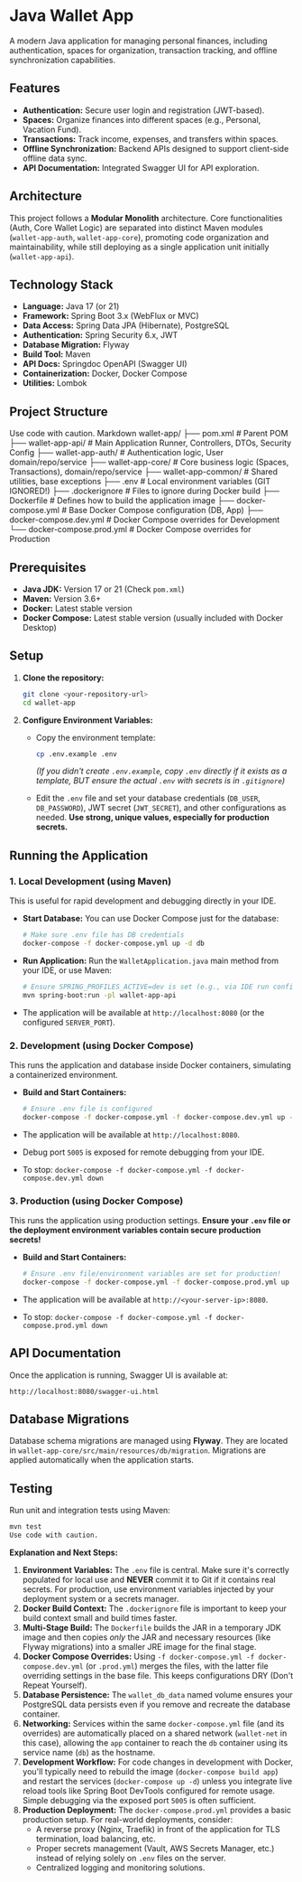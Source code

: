# Java Wallet App

A modern Java application for managing personal finances, including authentication, spaces for organization, transaction tracking, and offline synchronization capabilities.

## Features

* **Authentication:** Secure user login and registration (JWT-based).
* **Spaces:** Organize finances into different spaces (e.g., Personal, Vacation Fund).
* **Transactions:** Track income, expenses, and transfers within spaces.
* **Offline Synchronization:** Backend APIs designed to support client-side offline data sync.
* **API Documentation:** Integrated Swagger UI for API exploration.

## Architecture

This project follows a **Modular Monolith** architecture. Core functionalities (Auth, Core Wallet Logic) are separated into distinct Maven modules (`wallet-app-auth`, `wallet-app-core`), promoting code organization and maintainability, while still deploying as a single application unit initially (`wallet-app-api`).

## Technology Stack

* **Language:** Java 17 (or 21)
* **Framework:** Spring Boot 3.x (WebFlux or MVC)
* **Data Access:** Spring Data JPA (Hibernate), PostgreSQL
* **Authentication:** Spring Security 6.x, JWT
* **Database Migration:** Flyway
* **Build Tool:** Maven
* **API Docs:** Springdoc OpenAPI (Swagger UI)
* **Containerization:** Docker, Docker Compose
* **Utilities:** Lombok

## Project Structure

Use code with caution.
Markdown
wallet-app/
├── pom.xml # Parent POM
├── wallet-app-api/ # Main Application Runner, Controllers, DTOs, Security Config
├── wallet-app-auth/ # Authentication logic, User domain/repo/service
├── wallet-app-core/ # Core business logic (Spaces, Transactions), domain/repo/service
├── wallet-app-common/ # Shared utilities, base exceptions
├── .env # Local environment variables (GIT IGNORED!)
├── .dockerignore # Files to ignore during Docker build
├── Dockerfile # Defines how to build the application image
├── docker-compose.yml # Base Docker Compose configuration (DB, App)
├── docker-compose.dev.yml # Docker Compose overrides for Development
└── docker-compose.prod.yml # Docker Compose overrides for Production

## Prerequisites

* **Java JDK:** Version 17 or 21 (Check `pom.xml`)
* **Maven:** Version 3.6+
* **Docker:** Latest stable version
* **Docker Compose:** Latest stable version (usually included with Docker Desktop)

## Setup

1. **Clone the repository:**

    ```bash
    git clone <your-repository-url>
    cd wallet-app
    ```

2. **Configure Environment Variables:**
    * Copy the environment template:

        ```bash
        cp .env.example .env
        ```

        *(If you didn't create `.env.example`, copy `.env` directly if it exists as a template, BUT ensure the actual `.env` with secrets is in `.gitignore`)*
    * Edit the `.env` file and set your database credentials (`DB_USER`, `DB_PASSWORD`), JWT secret (`JWT_SECRET`), and other configurations as needed. **Use strong, unique values, especially for production secrets.**

## Running the Application

### 1. Local Development (using Maven)

This is useful for rapid development and debugging directly in your IDE.

* **Start Database:** You can use Docker Compose just for the database:

    ```bash
    # Make sure .env file has DB credentials
    docker-compose -f docker-compose.yml up -d db
    ```

* **Run Application:** Run the `WalletApplication.java` main method from your IDE, or use Maven:

    ```bash
    # Ensure SPRING_PROFILES_ACTIVE=dev is set (e.g., via IDE run config or OS env var)
    mvn spring-boot:run -pl wallet-app-api
    ```

* The application will be available at `http://localhost:8080` (or the configured `SERVER_PORT`).

### 2. Development (using Docker Compose)

This runs the application and database inside Docker containers, simulating a containerized environment.

* **Build and Start Containers:**

    ```bash
    # Ensure .env file is configured
    docker-compose -f docker-compose.yml -f docker-compose.dev.yml up --build -d
    ```

* The application will be available at `http://localhost:8080`.
* Debug port `5005` is exposed for remote debugging from your IDE.
* To stop: `docker-compose -f docker-compose.yml -f docker-compose.dev.yml down`

### 3. Production (using Docker Compose)

This runs the application using production settings. **Ensure your `.env` file or the deployment environment variables contain secure production secrets!**

* **Build and Start Containers:**

    ```bash
    # Ensure .env file/environment variables are set for production!
    docker-compose -f docker-compose.yml -f docker-compose.prod.yml up --build -d
    ```

* The application will be available at `http://<your-server-ip>:8080`.
* To stop: `docker-compose -f docker-compose.yml -f docker-compose.prod.yml down`

## API Documentation

Once the application is running, Swagger UI is available at:

`http://localhost:8080/swagger-ui.html`

## Database Migrations

Database schema migrations are managed using **Flyway**. They are located in `wallet-app-core/src/main/resources/db/migration`. Migrations are applied automatically when the application starts.

## Testing

Run unit and integration tests using Maven:

```bash
mvn test
Use code with caution.
```

**Explanation and Next Steps:**

1. **Environment Variables:** The `.env` file is central. Make sure it's correctly populated for local use and **NEVER** commit it to Git if it contains real secrets. For production, use environment variables injected by your deployment system or a secrets manager.
2. **Docker Build Context:** The `.dockerignore` file is important to keep your build context small and build times faster.
3. **Multi-Stage Build:** The `Dockerfile` builds the JAR in a temporary JDK image and then copies *only* the JAR and necessary resources (like Flyway migrations) into a smaller JRE image for the final stage.
4. **Docker Compose Overrides:** Using `-f docker-compose.yml -f docker-compose.dev.yml` (or `.prod.yml`) merges the files, with the latter file overriding settings in the base file. This keeps configurations DRY (Don't Repeat Yourself).
5. **Database Persistence:** The `wallet_db_data` named volume ensures your PostgreSQL data persists even if you remove and recreate the database container.
6. **Networking:** Services within the same `docker-compose.yml` file (and its overrides) are automatically placed on a shared network (`wallet-net` in this case), allowing the `app` container to reach the `db` container using its service name (`db`) as the hostname.
7. **Development Workflow:** For code changes in development with Docker, you'll typically need to rebuild the image (`docker-compose build app`) and restart the services (`docker-compose up -d`) unless you integrate live reload tools like Spring Boot DevTools configured for remote usage. Simple debugging via the exposed port `5005` is often sufficient.
8. **Production Deployment:** The `docker-compose.prod.yml` provides a basic production setup. For real-world deployments, consider:
    * A reverse proxy (Nginx, Traefik) in front of the application for TLS termination, load balancing, etc.
    * Proper secrets management (Vault, AWS Secrets Manager, etc.) instead of relying solely on `.env` files on the server.
    * Centralized logging and monitoring solutions.
